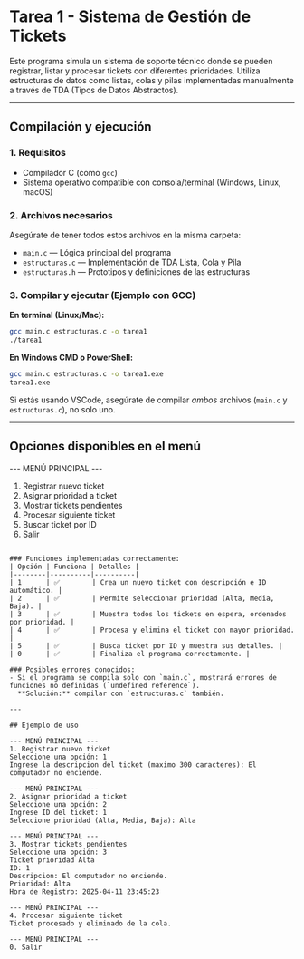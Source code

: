 # Tarea 1 - Sistema de Gestión de Tickets

Este programa simula un sistema de soporte técnico donde se pueden registrar, listar y procesar tickets con diferentes prioridades. Utiliza estructuras de datos como listas, colas y pilas implementadas manualmente a través de TDA (Tipos de Datos Abstractos).

---

## Compilación y ejecución

### 1. Requisitos
- Compilador C (como `gcc`)
- Sistema operativo compatible con consola/terminal (Windows, Linux, macOS)

### 2. Archivos necesarios
Asegúrate de tener todos estos archivos en la misma carpeta:

- `main.c` — Lógica principal del programa  
- `estructuras.c` — Implementación de TDA Lista, Cola y Pila  
- `estructuras.h` — Prototipos y definiciones de las estructuras  

### 3. Compilar y ejecutar (Ejemplo con GCC)

**En terminal (Linux/Mac):**
```bash
gcc main.c estructuras.c -o tarea1
./tarea1
```

**En Windows CMD o PowerShell:**
```bash
gcc main.c estructuras.c -o tarea1.exe
tarea1.exe
```

Si estás usando VSCode, asegúrate de compilar *ambos* archivos (`main.c` y `estructuras.c`), no solo uno.

---

## Opciones disponibles en el menú

--- MENÚ PRINCIPAL ---
1. Registrar nuevo ticket
2. Asignar prioridad a ticket
3. Mostrar tickets pendientes
4. Procesar siguiente ticket
5. Buscar ticket por ID
0. Salir
```

### Funciones implementadas correctamente:
| Opción | Funciona | Detalles |
|--------|----------|----------|
| 1      | ✅        | Crea un nuevo ticket con descripción e ID automático. |
| 2      | ✅        | Permite seleccionar prioridad (Alta, Media, Baja). |
| 3      | ✅        | Muestra todos los tickets en espera, ordenados por prioridad. |
| 4      | ✅        | Procesa y elimina el ticket con mayor prioridad. |
| 5      | ✅        | Busca ticket por ID y muestra sus detalles. |
| 0      | ✅        | Finaliza el programa correctamente. |

### Posibles errores conocidos:
- Si el programa se compila solo con `main.c`, mostrará errores de funciones no definidas (`undefined reference`).  
  **Solución:** compilar con `estructuras.c` también.

---

## Ejemplo de uso

--- MENÚ PRINCIPAL ---
1. Registrar nuevo ticket
Seleccione una opción: 1
Ingrese la descripcion del ticket (maximo 300 caracteres): El computador no enciende.

--- MENÚ PRINCIPAL ---
2. Asignar prioridad a ticket
Seleccione una opción: 2
Ingrese ID del ticket: 1
Seleccione prioridad (Alta, Media, Baja): Alta

--- MENÚ PRINCIPAL ---
3. Mostrar tickets pendientes
Seleccione una opción: 3
Ticket prioridad Alta
ID: 1
Descripcion: El computador no enciende.
Prioridad: Alta
Hora de Registro: 2025-04-11 23:45:23

--- MENÚ PRINCIPAL ---
4. Procesar siguiente ticket
Ticket procesado y eliminado de la cola.

--- MENÚ PRINCIPAL ---
0. Salir
```

